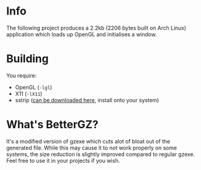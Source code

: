 # Info
The following project produces a 2.2kb (2206 bytes built on Arch Linux) application which loads up OpenGL and initialises a window.

# Building
You require:

- OpenGL (`-lgl`)
- X11 (`-lX11`)
- sstrip ([can be downloaded here](https://github.com/aunali1/super-strip), install onto your system)

# What's BetterGZ?

It's a modified version of gzexe which cuts alot of bloat out of the generated file. While this may cause it to not work properly on some systems, the size reduction is slightly improved compared to regular gzexe. Feel free to use it in your projects if you wish.
